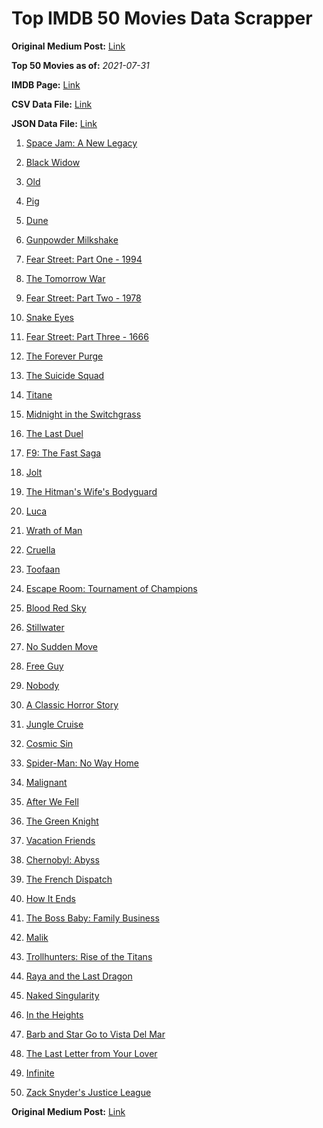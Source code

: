 # Top IMDB 50 Movies Data Scrapper

**Original Medium Post:** [Link](https://medium.com/@nishantsahoo/which-movie-should-i-watch-5c83a3c0f5b1) 

**Top 50 Movies as of:** _2021-07-31_

**IMDB Page:** [Link](http://www.imdb.com/search/title?release_date=2021,2021&title_type=feature)

**CSV Data File:** [Link](/Data/data.csv)

**JSON Data File:** [Link](/Data/data.json)

1. [Space Jam: A New Legacy](https://www.imdb.com/title/tt3554046/?ref_=adv_li_tt)

2. [Black Widow](https://www.imdb.com/title/tt3480822/?ref_=adv_li_tt)

3. [Old](https://www.imdb.com/title/tt10954652/?ref_=adv_li_tt)

4. [Pig](https://www.imdb.com/title/tt11003218/?ref_=adv_li_tt)

5. [Dune](https://www.imdb.com/title/tt1160419/?ref_=adv_li_tt)

6. [Gunpowder Milkshake](https://www.imdb.com/title/tt8368408/?ref_=adv_li_tt)

7. [Fear Street: Part One - 1994](https://www.imdb.com/title/tt6566576/?ref_=adv_li_tt)

8. [The Tomorrow War](https://www.imdb.com/title/tt9777666/?ref_=adv_li_tt)

9. [Fear Street: Part Two - 1978](https://www.imdb.com/title/tt9701940/?ref_=adv_li_tt)

10. [Snake Eyes](https://www.imdb.com/title/tt8404256/?ref_=adv_li_tt)

11. [Fear Street: Part Three - 1666](https://www.imdb.com/title/tt9701942/?ref_=adv_li_tt)

12. [The Forever Purge](https://www.imdb.com/title/tt10327252/?ref_=adv_li_tt)

13. [The Suicide Squad](https://www.imdb.com/title/tt6334354/?ref_=adv_li_tt)

14. [Titane](https://www.imdb.com/title/tt10944760/?ref_=adv_li_tt)

15. [Midnight in the Switchgrass](https://www.imdb.com/title/tt11656220/?ref_=adv_li_tt)

16. [The Last Duel](https://www.imdb.com/title/tt4244994/?ref_=adv_li_tt)

17. [F9: The Fast Saga](https://www.imdb.com/title/tt5433138/?ref_=adv_li_tt)

18. [Jolt](https://www.imdb.com/title/tt10228134/?ref_=adv_li_tt)

19. [The Hitman's Wife's Bodyguard](https://www.imdb.com/title/tt8385148/?ref_=adv_li_tt)

20. [Luca](https://www.imdb.com/title/tt12801262/?ref_=adv_li_tt)

21. [Wrath of Man](https://www.imdb.com/title/tt11083552/?ref_=adv_li_tt)

22. [Cruella](https://www.imdb.com/title/tt3228774/?ref_=adv_li_tt)

23. [Toofaan](https://www.imdb.com/title/tt11045422/?ref_=adv_li_tt)

24. [Escape Room: Tournament of Champions](https://www.imdb.com/title/tt9844522/?ref_=adv_li_tt)

25. [Blood Red Sky](https://www.imdb.com/title/tt6402468/?ref_=adv_li_tt)

26. [Stillwater](https://www.imdb.com/title/tt10696896/?ref_=adv_li_tt)

27. [No Sudden Move](https://www.imdb.com/title/tt11525644/?ref_=adv_li_tt)

28. [Free Guy](https://www.imdb.com/title/tt6264654/?ref_=adv_li_tt)

29. [Nobody](https://www.imdb.com/title/tt7888964/?ref_=adv_li_tt)

30. [A Classic Horror Story](https://www.imdb.com/title/tt12877640/?ref_=adv_li_tt)

31. [Jungle Cruise](https://www.imdb.com/title/tt0870154/?ref_=adv_li_tt)

32. [Cosmic Sin](https://www.imdb.com/title/tt11762434/?ref_=adv_li_tt)

33. [Spider-Man: No Way Home](https://www.imdb.com/title/tt10872600/?ref_=adv_li_tt)

34. [Malignant](https://www.imdb.com/title/tt3811906/?ref_=adv_li_tt)

35. [After We Fell](https://www.imdb.com/title/tt13069986/?ref_=adv_li_tt)

36. [The Green Knight](https://www.imdb.com/title/tt9243804/?ref_=adv_li_tt)

37. [Vacation Friends](https://www.imdb.com/title/tt3626476/?ref_=adv_li_tt)

38. [Chernobyl: Abyss](https://www.imdb.com/title/tt10648714/?ref_=adv_li_tt)

39. [The French Dispatch](https://www.imdb.com/title/tt8847712/?ref_=adv_li_tt)

40. [How It Ends](https://www.imdb.com/title/tt13648228/?ref_=adv_li_tt)

41. [The Boss Baby: Family Business](https://www.imdb.com/title/tt6932874/?ref_=adv_li_tt)

42. [Malik](https://www.imdb.com/title/tt10919240/?ref_=adv_li_tt)

43. [Trollhunters: Rise of the Titans](https://www.imdb.com/title/tt12851396/?ref_=adv_li_tt)

44. [Raya and the Last Dragon](https://www.imdb.com/title/tt5109280/?ref_=adv_li_tt)

45. [Naked Singularity](https://www.imdb.com/title/tt9598214/?ref_=adv_li_tt)

46. [In the Heights](https://www.imdb.com/title/tt1321510/?ref_=adv_li_tt)

47. [Barb and Star Go to Vista Del Mar](https://www.imdb.com/title/tt3797512/?ref_=adv_li_tt)

48. [The Last Letter from Your Lover](https://www.imdb.com/title/tt1893273/?ref_=adv_li_tt)

49. [Infinite](https://www.imdb.com/title/tt6654210/?ref_=adv_li_tt)

50. [Zack Snyder's Justice League](https://www.imdb.com/title/tt12361974/?ref_=adv_li_tt)

**Original Medium Post:** [Link](https://medium.com/@nishantsahoo/which-movie-should-i-watch-5c83a3c0f5b1) 
